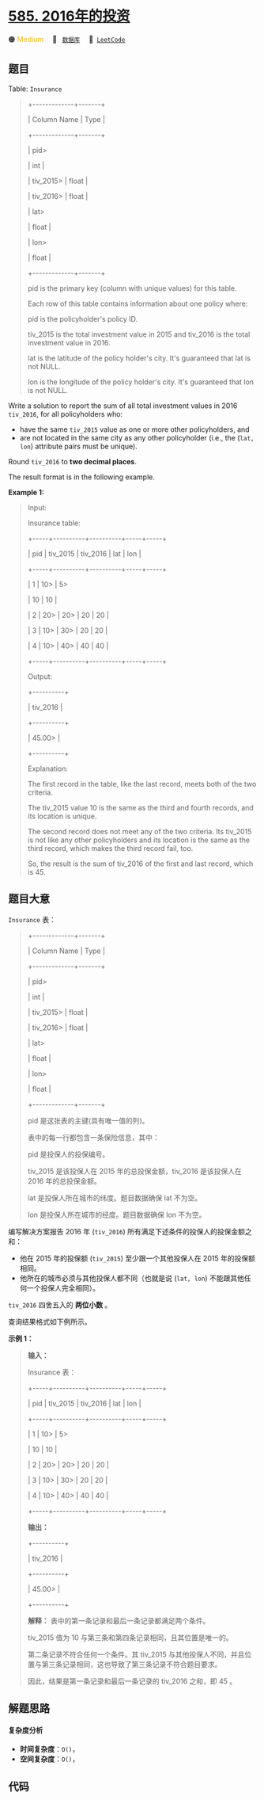 # [585. 2016年的投资](https://leetcode.com/problems/investments-in-2016)

🟠 <font color=#ffb800>Medium</font>&emsp; 🔖&ensp; [`数据库`](/leetcode-js/outline/tag/database.md)&emsp; 🔗&ensp;[`LeetCode`](https://leetcode.com/problems/investments-in-2016)

## 题目

Table: `Insurance`

> 
> 
> 
> 
> 
> +-------------+-------+
> 
> | Column Name | Type  |
> 
> +-------------+-------+
> 
> | pid> 
> > 
>  | int   |
> 
> | tiv_2015> 
> | float |
> 
> | tiv_2016> 
> | float |
> 
> | lat> 
> > 
>  | float |
> 
> | lon> 
> > 
>  | float |
> 
> +-------------+-------+
> 
> pid is the primary key (column with unique values) for this table.
> 
> Each row of this table contains information about one policy where:
> 
> pid is the policyholder's policy ID.
> 
> tiv_2015 is the total investment value in 2015 and tiv_2016 is the total investment value in 2016.
> 
> lat is the latitude of the policy holder's city. It's guaranteed that lat is not NULL.
> 
> lon is the longitude of the policy holder's city. It's guaranteed that lon is not NULL.
> 
> 



Write a solution to report the sum of all total investment values in 2016
`tiv_2016`, for all policyholders who:

  * have the same `tiv_2015` value as one or more other policyholders, and
  * are not located in the same city as any other policyholder (i.e., the (`lat, lon`) attribute pairs must be unique).

Round `tiv_2016` to **two decimal places**.

The result format is in the following example.



**Example 1:**

> Input: 
> 
> Insurance table:
> 
> +-----+----------+----------+-----+-----+
> 
> | pid | tiv_2015 | tiv_2016 | lat | lon |
> 
> +-----+----------+----------+-----+-----+
> 
> | 1   | 10> 
>    | 5> 
> > 
> | 10  | 10  |
> 
> | 2   | 20> 
>    | 20> 
>    | 20  | 20  |
> 
> | 3   | 10> 
>    | 30> 
>    | 20  | 20  |
> 
> | 4   | 10> 
>    | 40> 
>    | 40  | 40  |
> 
> +-----+----------+----------+-----+-----+
> 
> Output: 
> 
> +----------+
> 
> | tiv_2016 |
> 
> +----------+
> 
> | 45.00> 
> |
> 
> +----------+
> 
> Explanation: 
> 
> The first record in the table, like the last record, meets both of the two criteria.
> 
> The tiv_2015 value 10 is the same as the third and fourth records, and its location is unique.
> 
> 
> 
> The second record does not meet any of the two criteria. Its tiv_2015 is not like any other policyholders and its location is the same as the third record, which makes the third record fail, too.
> 
> So, the result is the sum of tiv_2016 of the first and last record, which is 45.
> 
> 


## 题目大意

`Insurance` 表：

> 
> 
> 
> 
> 
> +-------------+-------+
> 
> | Column Name | Type  |
> 
> +-------------+-------+
> 
> | pid> 
> > 
>  | int   |
> 
> | tiv_2015> 
> | float |
> 
> | tiv_2016> 
> | float |
> 
> | lat> 
> > 
>  | float |
> 
> | lon> 
> > 
>  | float |
> 
> +-------------+-------+
> 
> pid 是这张表的主键(具有唯一值的列)。
> 
> 表中的每一行都包含一条保险信息，其中：
> 
> pid 是投保人的投保编号。
> 
> tiv_2015 是该投保人在 2015 年的总投保金额，tiv_2016 是该投保人在 2016 年的总投保金额。
> 
> lat 是投保人所在城市的纬度。题目数据确保 lat 不为空。
> 
> lon 是投保人所在城市的经度。题目数据确保 lon 不为空。



编写解决方案报告 2016 年 (`tiv_2016`) 所有满足下述条件的投保人的投保金额之和：

  * 他在 2015 年的投保额 (`tiv_2015`) 至少跟一个其他投保人在 2015 年的投保额相同。
  * 他所在的城市必须与其他投保人都不同（也就是说 (`lat, lon`) 不能跟其他任何一个投保人完全相同）。

`tiv_2016` 四舍五入的 **两位小数** 。

查询结果格式如下例所示。



**示例 1：**

> 
> 
> 
> 
> 
> **输入：**
> 
> Insurance 表：
> 
> +-----+----------+----------+-----+-----+
> 
> | pid | tiv_2015 | tiv_2016 | lat | lon |
> 
> +-----+----------+----------+-----+-----+
> 
> | 1   | 10> 
>    | 5> 
> > 
> | 10  | 10  |
> 
> | 2   | 20> 
>    | 20> 
>    | 20  | 20  |
> 
> | 3   | 10> 
>    | 30> 
>    | 20  | 20  |
> 
> | 4   | 10> 
>    | 40> 
>    | 40  | 40  |
> 
> +-----+----------+----------+-----+-----+
> 
> **输出：**
> 
> +----------+
> 
> | tiv_2016 |
> 
> +----------+
> 
> | 45.00> 
> |
> 
> +----------+
> 
> **解释：** 表中的第一条记录和最后一条记录都满足两个条件。
> 
> tiv_2015 值为 10 与第三条和第四条记录相同，且其位置是唯一的。
> 
> 
> 
> 第二条记录不符合任何一个条件。其 tiv_2015 与其他投保人不同，并且位置与第三条记录相同，这也导致了第三条记录不符合题目要求。
> 
> 因此，结果是第一条记录和最后一条记录的 tiv_2016 之和，即 45 。


## 解题思路

#### 复杂度分析

- **时间复杂度**：`O()`，
- **空间复杂度**：`O()`，

## 代码

```javascript

```